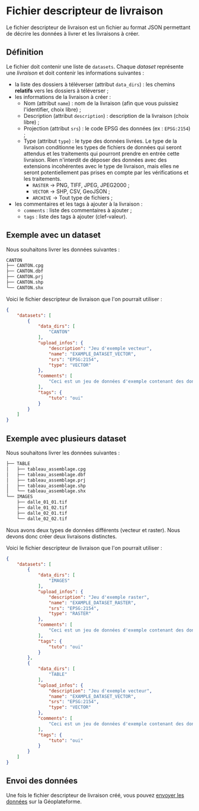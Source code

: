 <!--
CE DOCUMENT N'A PAS VOCATION A ÊTRE LU DIRECTEMENT OU VIA GITHUB :
les liens seront cassés, l'affichage ne sera pas correcte. Ne faites ça !

Consultez la doc en ligne ici : https://geoplateforme.github.io/sdk-entrepot/

Le lien vers cette page devrait être : https://geoplateforme.github.io/sdk-entrepot/upload_descriptor/
-->

# Fichier descripteur de livraison

Le fichier descripteur de livraison est un fichier au format JSON permettant de décrire les données à livrer et les livraisons à créer.

## Définition

Le fichier doit contenir une liste de `datasets`. Chaque *dataset* représente une *livraison* et doit contenir les informations suivantes :

* la liste des dossiers à téléverser (attribut `data_dirs`) : les chemins **relatifs** vers les dossiers à téléverser ;
* les informations de la livraison à créer :
  * Nom (attribut `name`) : nom de la livraison (afin que vous puissiez l'identifier, choix libre) ;
  * Description (attribut `description`) : description de la livraison (choix libre) ;
  * Projection (attribut `srs`) : le code EPSG des données (ex : `EPSG:2154`) ;
  * Type (attribut `type`) : le type des données livrées. Le type de la livraison conditionne les types de fichiers de données qui seront attendus et les traitements qui pourront prendre en entrée cette livraison. Rien n'interdit de déposer des données avec des extensions incohérentes avec le type de livraison, mais elles ne seront potentiellement pas prises en compte par les vérifications et les traitements.
    * `RASTER` -> PNG, TIFF, JPEG, JPEG2000 ;
    * `VECTOR` -> SHP, CSV, GeoJSON ;
    * `ARCHIVE` -> Tout type de fichiers ;
* les commentaires et les tags à ajouter à la livraison :
  * `comments` : liste des commentaires à ajouter ;
  * `tags` : liste des tags à ajouter (clef-valeur).

## Exemple avec un dataset

Nous souhaitons livrer les données suivantes :

```txt
CANTON
├── CANTON.cpg
├── CANTON.dbf
├── CANTON.prj
├── CANTON.shp
└── CANTON.shx
```

Voici le fichier descripteur de livraison que l'on pourrait utiliser :

```json
{
    "datasets": [
        {
            "data_dirs": [
                "CANTON"
            ],
            "upload_infos": {
                "description": "Jeu d'exemple vecteur",
                "name": "EXAMPLE_DATASET_VECTOR",
                "srs": "EPSG:2154",
                "type": "VECTOR"
            },
            "comments": [
                "Ceci est un jeu de données d'exemple contenant des données vecteur"
            ],
            "tags": {
                "tuto": "oui"
            }
        }
    ]
}
```

## Exemple avec plusieurs dataset

Nous souhaitons livrer les données suivantes :

```txt
├── TABLE
│   ├── tableau_assemblage.cpg
│   ├── tableau_assemblage.dbf
│   ├── tableau_assemblage.prj
│   ├── tableau_assemblage.shp
│   └── tableau_assemblage.shx
└── IMAGES
    ├── dalle_01_01.tif
    ├── dalle_01_02.tif
    ├── dalle_02_01.tif
    └── dalle_02_02.tif
```

Nous avons deux types de données différents (vecteur et raster). Nous devons donc créer deux livraisons distinctes.

Voici le fichier descripteur de livraison que l'on pourrait utiliser :

```json
{
    "datasets": [
        {
            "data_dirs": [
                "IMAGES"
            ],
            "upload_infos": {
                "description": "Jeu d'exemple raster",
                "name": "EXAMPLE_DATASET_RASTER",
                "srs": "EPSG:2154",
                "type": "RASTER"
            },
            "comments": [
                "Ceci est un jeu de données d'exemple contenant des données raster"
            ],
            "tags": {
                "tuto": "oui"
            }
        },
        {
            "data_dirs": [
                "TABLE"
            ],
            "upload_infos": {
                "description": "Jeu d'exemple vecteur",
                "name": "EXAMPLE_DATASET_VECTOR",
                "srs": "EPSG:2154",
                "type": "VECTOR"
            },
            "comments": [
                "Ceci est un jeu de données d'exemple contenant des données vector"
            ],
            "tags": {
                "tuto": "oui"
            }
        }
    ]
}
```

## Envoi des données

Une fois le fichier descripteur de livraison créé, vous pouvez [envoyer les données](comme-executable.md#televerser-des-donnees) sur la Géoplateforme.
